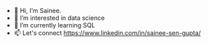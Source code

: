 - 👋 Hi, I’m Sainee.
- 👀 I’m interested in data science
- 🌱 I’m currently learning SQL
- 📫 Let's connect https://www.linkedin.com/in/sainee-sen-gupta/

<!---
Sainee26/Sainee26 is a ✨ special ✨ repository because its `README.md` (this file) appears on your GitHub profile.
You can click the Preview link to take a look at your changes.
--->

